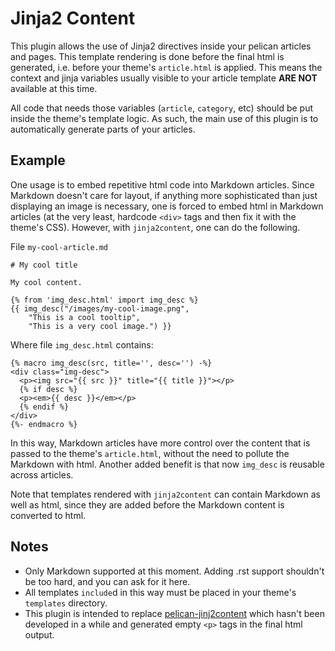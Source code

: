 # Jinja2 Content

This plugin allows the use of Jinja2 directives inside your pelican
articles and pages. This template rendering is done before the final html
is generated, i.e. before your theme's `article.html` is applied. This
means the context and jinja variables usually visible to your article
template **ARE NOT** available at this time.

All code that needs those variables (`article`, `category`, etc) should be
put inside the theme's template logic. As such, the main use of this plugin
is to automatically generate parts of your articles.


## Example

One usage is to embed repetitive html code into Markdown articles. Since
Markdown doesn't care for layout, if anything more sophisticated than just
displaying an image is necessary, one is forced to embed html in Markdown
articles (at the very least, hardcode `<div>` tags and then fix it with the
theme's CSS). However, with `jinja2content`, one can do the following.

File `my-cool-article.md`
```
# My cool title

My cool content.

{% from 'img_desc.html' import img_desc %}
{{ img_desc("/images/my-cool-image.png",
    "This is a cool tooltip",
    "This is a very cool image.") }}
```

Where file `img_desc.html` contains:
```
{% macro img_desc(src, title='', desc='') -%}
<div class="img-desc">
  <p><img src="{{ src }}" title="{{ title }}"></p>
  {% if desc %}
  <p><em>{{ desc }}</em></p>
  {% endif %}
</div>
{%- endmacro %}
```

In this way, Markdown articles have more control over the content that is
passed to the theme's `article.html`, without the need to pollute the
Markdown with html. Another added benefit is that now `img_desc` is
reusable across articles.

Note that templates rendered with `jinja2content` can contain Markdown as
well as html, since they are added before the Markdown content is converted
to html.


## Notes

+ Only Markdown supported at this moment. Adding .rst support shouldn't be
  too hard, and you can ask for it here.
+ All templates `include`d in this way must be placed in your theme's
  `templates` directory.
+ This plugin is intended to replace
  [pelican-jinj2content](https://github.com/joachimneu/pelican-jinja2content/tree/f73ef9b1ef1ee1f56c80757b4190b53f8cd607d1)
  which hasn't been developed in a while and generated empty `<p>` tags in
  the final html output.
